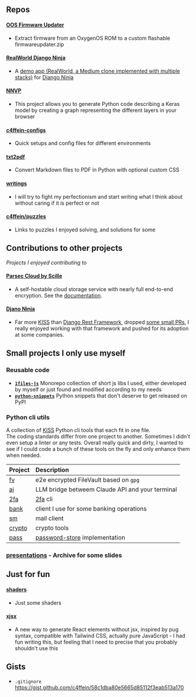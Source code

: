 ## Repos

#### [OOS Firmware Updater](https://github.com/c4ffein/OOS-firmware-updater)
- Extract firmware from an OxygenOS ROM to a custom flashable firmwareupdater.zip

#### [RealWorld Django Ninja](https://github.com/c4ffein/realworld-django-ninja/)
- A [demo app (RealWorld, a Medium clone implemented with multiple stacks)](https://codebase.show/projects/realworld?category=backend&language=python) for [Django Ninja](https://django-ninja.dev/)

#### [NNVP](https://github.com/c4ffein/NNVP)
- This project allows you to generate Python code describing a Keras model by creating a graph representing the different layers in your browser

#### [c4ffein-configs](https://github.com/c4ffein/c4ffein-configs)
- Quick setups and config files for different environments

#### [txt2pdf](https://github.com/c4ffein/txt2pdf)
- Convert Markdown files to PDF in Python with optional custom CSS

#### [writings](https://github.com/c4ffein/writings)
- I will try to fight my perfectionism and start writing what I think about without caring if it is perfect or not

#### [c4ffein/puzzles](https://github.com/c4ffein/puzzles)
- Links to puzzles I enjoyed solving, and solutions for some

## Contributions to other projects
*Projects I enjoyed contributing to*

#### [Parsec Cloud by Scille](https://github.com/Scille/parsec-cloud)
- A self-hostable cloud storage service with nearly full end-to-end encryption. See the [documentation](https://docs.parsec.cloud/en/latest/architecture.html).

#### [Djano Ninja](https://github.com/vitalik/django-ninja)
- Far more [KISS](https://en.wikipedia.org/wiki/KISS_principle) than [Django Rest Framework](https://github.com/encode/django-rest-framework), dropped [some small PRs](https://github.com/vitalik/django-ninja/pulls?q=is%3Apr+author%3Ac4ffein), I really enjoyed working with that framework and pushed for its adoption at some companies.

## Small projects I only use myself

### Reusable code

- **[`1files-js`](https://github.com/c4ffein/1files-js)** Monorepo collection of short js libs I used, either developed by myself or just found and modified according to my needs
- **[`python-snippets`](https://github.com/c4ffein/python-snippets)** Python snippets that don't deserve to get released on PyPI

### Python cli utils
A collection of [KISS](https://en.wikipedia.org/wiki/KISS_principle) Python cli tools that each fit in one file.  
The coding standards differ from one project to another. Sometimes I didn't even setup a linter or any tests. Overall really quick and dirty, I wanted to see if I could code a bunch of these tools on the fly and only enhance them when needed.  

| Project | Description |
| :------------------------------------------ | :----------------------------------------------------------------------- |
| [fv](https://github.com/c4ffein/fv)         | e2e encrypted FileVault based on `gpg`                                   |
| [ai](https://github.com/c4ffein/ai)         | LLM bridge betweem Claude API and your terminal                          |
| [2fa](https://github.com/c4ffein/2fa)       | [2fa](https://en.wikipedia.org/wiki/Multi-factor_authentication) cli     |
| [bank](https://github.com/c4ffein/bank)     | client I use for some banking operations                                 |
| [sm](https://github.com/c4ffein/sm)         | mail client                                                              |
| [crypto](https://github.com/c4ffein/crypto) | crypto tools                                                             |
| [pass](https://github.com/c4ffein/pass)     | [password-store](https://github.com/zx2c4/password-store) implementation |
### [presentations](https://github.com/c4ffein/presentations) - Archive for some slides

## Just for fun

#### [shaders](https://github.com/c4ffein/shaders)
- Just some shaders

#### [xjsx](https://github.com/c4ffein/xjsx)
- A new way to generate React elements without jsx, inspired by pug syntax, compatible with Tailwind CSS, actually pure JavaScript - I had fun writing this, but feeling that I need to precise that you probably shouldn't use this

## Gists
- `.gitignore` https://gist.github.com/c4ffein/58c1dba80e5665d85112f3eab513a170
